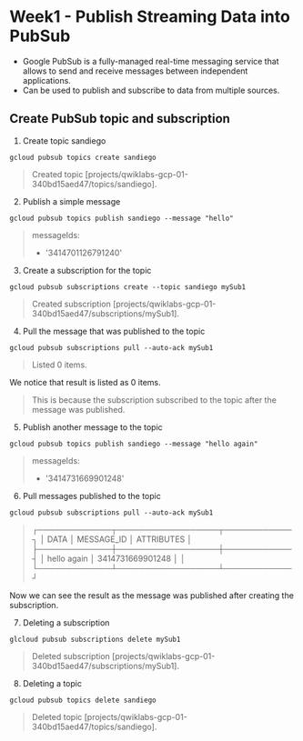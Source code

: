 # Week1 - Publish Streaming Data into PubSub

- Google PubSub is a fully-managed real-time messaging service that allows to send and receive messages between independent applications. 
- Can be used to publish and subscribe to data from multiple sources.

## Create PubSub topic and subscription

1. Create topic sandiego
```
gcloud pubsub topics create sandiego
```
> Created topic [projects/qwiklabs-gcp-01-340bd15aed47/topics/sandiego].

2. Publish a simple message
```
gcloud pubsub topics publish sandiego --message "hello"
```
> messageIds:
> - '3414701126791240'

3. Create a subscription for the topic
```
gcloud pubsub subscriptions create --topic sandiego mySub1
```
> Created subscription [projects/qwiklabs-gcp-01-340bd15aed47/subscriptions/mySub1].

4. Pull the message that was published to the topic
```
gcloud pubsub subscriptions pull --auto-ack mySub1
```
> Listed 0 items.

We notice that result is listed as 0 items.
> This is because the subscription subscribed to the topic after the message was published.

5. Publish another message to the topic
```
gcloud pubsub topics publish sandiego --message "hello again"
```
> messageIds:
> - '3414731669901248'

6. Pull messages published to the topic
```
gcloud pubsub subscriptions pull --auto-ack mySub1
```
> ┌─────────────┬──────────────────┬────────────┐
  │     DATA    │    MESSAGE_ID    │ ATTRIBUTES │
  ├─────────────┼──────────────────┼────────────┤
  │ hello again │ 3414731669901248 │            │
  └─────────────┴──────────────────┴────────────┘

Now we can see the result as the message was published after creating the subscription.

7. Deleting a subscription
```
glcloud pubsub subscriptions delete mySub1
```
> Deleted subscription [projects/qwiklabs-gcp-01-340bd15aed47/subscriptions/mySub1].

8. Deleting a topic
```
gcloud pubsub topics delete sandiego
```
> Deleted topic [projects/qwiklabs-gcp-01-340bd15aed47/topics/sandiego].